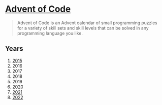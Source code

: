 # [Advent of Code]

> Advent of Code is an Advent calendar of small programming puzzles for a variety of skill sets and skill levels that can be solved in any programming language you like.

[advent of code]: https://adventofcode.com/about

## Years

1. [2015]
1. 2016
1. 2017
1. 2018
1. 2019
1. [2020]
1. [2021]
1. [2022]

[2015]: ./2015
[2020]: ./2020
[2021]: ./2021
[2022]: ./2022
